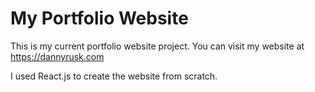 # My Portfolio Website

This is my current portfolio website project. You can visit my website at https://dannyrusk.com

I used React.js to create the website from scratch. 
